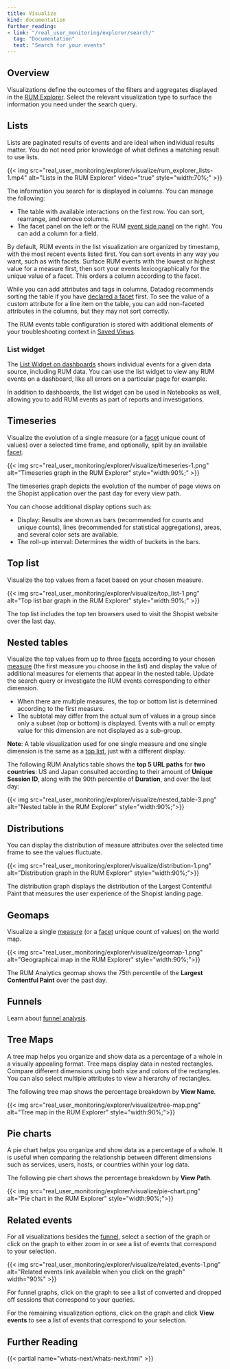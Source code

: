 ```yaml
---
title: Visualize
kind: documentation
further_reading:
- link: "/real_user_monitoring/explorer/search/"
  tag: "Documentation"
  text: "Search for your events"
---
```


## Overview

Visualizations define the outcomes of the filters and aggregates displayed in the [RUM Explorer][1]. Select the relevant visualization type to surface the information you need under the search query.

## Lists

Lists are paginated results of events and are ideal when individual results matter. You do not need prior knowledge of what defines a matching result to use lists.

{{< img src="real_user_monitoring/explorer/visualize/rum_explorer_lists-1.mp4" alt="Lists in the RUM Explorer" video="true" style="width:70%;" >}}

The information you search for is displayed in columns. You can manage the following:

- The table with available interactions on the first row. You can sort, rearrange, and remove columns.
- The facet panel on the left or the RUM [event side panel][2] on the right. You can add a column for a field. 

By default, RUM events in the list visualization are organized by timestamp, with the most recent events listed first. You can sort events in any way you want, such as with facets. Surface RUM events with the lowest or highest value for a measure first, then sort your events lexicographically for the unique value of a facet. This orders a column according to the facet.

While you can add attributes and tags in columns, Datadog recommends sorting the table if you have [declared a facet][3] first. To see the value of a custom attribute for a line item on the table, you can add non-faceted attributes in the columns, but they may not sort correctly.

The RUM events table configuration is stored with additional elements of your troubleshooting context in [Saved Views][4].

### List widget

The [List Widget on dashboards][8] shows individual events for a given data source, including RUM data. You can use the list widget to view any RUM events on a dashboard, like all errors on a particular page for example. 

In addition to dashboards, the list widget can be used in Notebooks as well, allowing you to add RUM events as part of reports and investigations. 

## Timeseries

Visualize the evolution of a single measure (or a [facet][5] unique count of values) over a selected time frame, and optionally, split by an available [facet][5].

{{< img src="real_user_monitoring/explorer/visualize/timeseries-1.png" alt="Timeseries graph in the RUM Explorer" style="width:90%;" >}}

The timeseries graph depicts the evolution of the number of page views on the Shopist application over the past day for every view path.

You can choose additional display options such as:

- Display: Results are shown as bars (recommended for counts and unique counts), lines (recommended for statistical aggregations), areas, and several color sets are available.
- The roll-up interval: Determines the width of buckets in the bars.

## Top list

Visualize the top values from a facet based on your chosen measure.

{{< img src="real_user_monitoring/explorer/visualize/top_list-1.png" alt="Top list bar graph in the RUM Explorer" style="width:90%;" >}}

The top list includes the top ten browsers used to visit the Shopist website over the last day.

## Nested tables

Visualize the top values from up to three [facets][5] according to your chosen [measure][5] (the first measure you choose in the list) and display the value of additional measures for elements that appear in the nested table. Update the search query or investigate the RUM events corresponding to either dimension.

* When there are multiple measures, the top or bottom list is determined according to the first measure.
* The subtotal may differ from the actual sum of values in a group since only a subset (top or bottom) is displayed. Events with a null or empty value for this dimension are not displayed as a sub-group.

 **Note**: A table visualization used for one single measure and one single dimension is the same as a [top list](#top-list), just with a different display.

 The following RUM Analytics table shows the **top 5 URL paths** for **two countries**: US and Japan consulted according to their amount of **Unique Session ID**, along with the 90th percentile of **Duration**, and over the last day:

{{< img src="real_user_monitoring/explorer/visualize/nested_table-3.png" alt="Nested table in the RUM Explorer" style="width:90%;">}}

## Distributions

You can display the distribution of measure attributes over the selected time frame to see the values fluctuate. 

{{< img src="real_user_monitoring/explorer/visualize/distribution-1.png" alt="Distribution graph in the RUM Explorer" style="width:90%;">}}

The distribution graph displays the distribution of the Largest Contentful Paint that measures the user experience of the Shopist landing page. 

## Geomaps

Visualize a single [measure][5] (or a [facet][5] unique count of values) on the world map.

{{< img src="real_user_monitoring/explorer/visualize/geomap-1.png" alt="Geographical map in the RUM Explorer" style="width:90%;">}}

The RUM Analytics geomap shows the 75th percentile of the **Largest Contentful Paint** over the past day.

## Funnels
Learn about [funnel analysis][9].
## Tree Maps
A tree map helps you organize and show data as a percentage of a whole in a visually appealing format. Tree maps display data in nested rectangles. Compare different dimensions using both size and colors of the rectangles. You can also select multiple attributes to view a hierarchy of rectangles.

The following tree map shows the percentage breakdown by **View Name**.

{{< img src="real_user_monitoring/explorer/visualize/tree-map.png" alt="Tree map in the RUM Explorer" style="width:90%;">}}

## Pie charts
A pie chart helps you organize and show data as a percentage of a whole. It is useful when comparing the relationship between different dimensions such as services, users, hosts, or countries within your log data.

The following pie chart shows the percentage breakdown by **View Path**.

{{< img src="real_user_monitoring/explorer/visualize/pie-chart.png" alt="Pie chart in the RUM Explorer" style="width:90%;">}}

## Related events

For all visualizations besides the [funnel](#funnels), select a section of the graph or click on the graph to either zoom in or see a list of events that correspond to your selection.

{{< img src="real_user_monitoring/explorer/visualize/related_events-1.png" alt="Related events link available when you click on the graph" width="90%" >}}

For funnel graphs, click on the graph to see a list of converted and dropped off sessions that correspond to your queries.

For the remaining visualization options, click on the graph and click **View events** to see a list of events that correspond to your selection. 

## Further Reading

{{< partial name="whats-next/whats-next.html" >}}

[1]: /real_user_monitoring/explorer/
[2]: /real_user_monitoring/explorer/events/
[3]: /logs/explorer/facets/
[4]: /real_user_monitoring/explorer/saved_views/
[5]: /real_user_monitoring/explorer/search#setup-facets-and-measures
[6]: /notebooks
[7]: /real_user_monitoring/explorer/export/
[8]: /dashboards/widgets/list/
[9]: /real_user_monitoring/funnel_analysis
